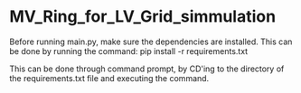 # MV_Ring_for_LV_Grid_simmulation
Before running main.py, make sure the dependencies are installed. This can be done by running the command:
pip install -r requirements.txt

This can be done through command prompt, by CD'ing to the directory of the requirements.txt file and executing the command.
